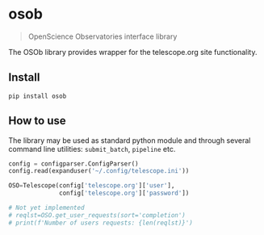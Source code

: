 # osob
> OpenScience Observatories interface library


The OSOb library provides wrapper for the telescope.org site functionality.

## Install

`pip install osob`

## How to use

The library may be used as standard python module and through several command line utilities: `submit_batch`, `pipeline` etc.

```python
config = configparser.ConfigParser()
config.read(expanduser('~/.config/telescope.ini'))

OSO=Telescope(config['telescope.org']['user'], 
              config['telescope.org']['password'])
```

```python
# Not yet implemented
# reqlst=OSO.get_user_requests(sort='completion')
# print(f'Number of users requests: {len(reqlst)}')
```
